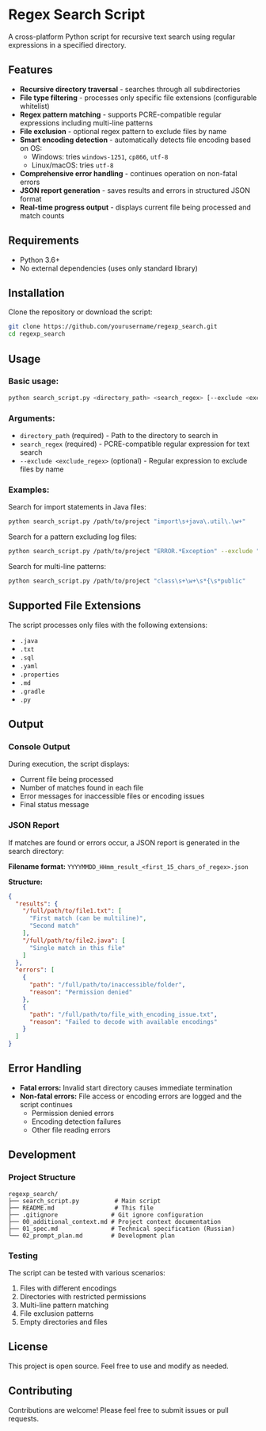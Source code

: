# Regex Search Script

A cross-platform Python script for recursive text search using regular expressions in a specified directory.

## Features

- **Recursive directory traversal** - searches through all subdirectories
- **File type filtering** - processes only specific file extensions (configurable whitelist)
- **Regex pattern matching** - supports PCRE-compatible regular expressions including multi-line patterns
- **File exclusion** - optional regex pattern to exclude files by name
- **Smart encoding detection** - automatically detects file encoding based on OS:
  - Windows: tries `windows-1251`, `cp866`, `utf-8`
  - Linux/macOS: tries `utf-8`
- **Comprehensive error handling** - continues operation on non-fatal errors
- **JSON report generation** - saves results and errors in structured JSON format
- **Real-time progress output** - displays current file being processed and match counts

## Requirements

- Python 3.6+
- No external dependencies (uses only standard library)

## Installation

Clone the repository or download the script:

```bash
git clone https://github.com/yourusername/regexp_search.git
cd regexp_search
```

## Usage

### Basic usage:

```bash
python search_script.py <directory_path> <search_regex> [--exclude <exclude_regex>]
```

### Arguments:

- `directory_path` (required) - Path to the directory to search in
- `search_regex` (required) - PCRE-compatible regular expression for text search
- `--exclude <exclude_regex>` (optional) - Regular expression to exclude files by name

### Examples:

Search for import statements in Java files:
```bash
python search_script.py /path/to/project "import\s+java\.util\.\w+"
```

Search for a pattern excluding log files:
```bash
python search_script.py /path/to/project "ERROR.*Exception" --exclude ".*\.log"
```

Search for multi-line patterns:
```bash
python search_script.py /path/to/project "class\s+\w+\s*{\s*public"
```

## Supported File Extensions

The script processes only files with the following extensions:
- `.java`
- `.txt`
- `.sql`
- `.yaml`
- `.properties`
- `.md`
- `.gradle`
- `.py`

## Output

### Console Output

During execution, the script displays:
- Current file being processed
- Number of matches found in each file
- Error messages for inaccessible files or encoding issues
- Final status message

### JSON Report

If matches are found or errors occur, a JSON report is generated in the search directory:

**Filename format:** `YYYYMMDD_HHmm_result_<first_15_chars_of_regex>.json`

**Structure:**
```json
{
  "results": {
    "/full/path/to/file1.txt": [
      "First match (can be multiline)",
      "Second match"
    ],
    "/full/path/to/file2.java": [
      "Single match in this file"
    ]
  },
  "errors": [
    {
      "path": "/full/path/to/inaccessible/folder",
      "reason": "Permission denied"
    },
    {
      "path": "/full/path/to/file_with_encoding_issue.txt",
      "reason": "Failed to decode with available encodings"
    }
  ]
}
```

## Error Handling

- **Fatal errors:** Invalid start directory causes immediate termination
- **Non-fatal errors:** File access or encoding errors are logged and the script continues
  - Permission denied errors
  - Encoding detection failures
  - Other file reading errors

## Development

### Project Structure

```
regexp_search/
├── search_script.py          # Main script
├── README.md                 # This file
├── .gitignore               # Git ignore configuration
├── 00_additional_context.md # Project context documentation
├── 01_spec.md               # Technical specification (Russian)
└── 02_prompt_plan.md        # Development plan
```

### Testing

The script can be tested with various scenarios:
1. Files with different encodings
2. Directories with restricted permissions
3. Multi-line pattern matching
4. File exclusion patterns
5. Empty directories and files

## License

This project is open source. Feel free to use and modify as needed.

## Contributing

Contributions are welcome! Please feel free to submit issues or pull requests.